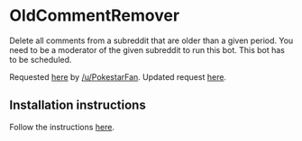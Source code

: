 # OldCommentRemover
Delete all comments from a subreddit that are older than a given period. You
need to be a moderator of the given subreddit to run this bot. This bot has to
be scheduled.

Requested [here](https://www.reddit.com/r/RequestABot/comments/55m05l/bot_that_deletes_a_post_that_is_x_hours_days_weeks/)
by [/u/PokestarFan](https://www.reddit.com/user/PokestarFan).
Updated request [here](https://www.reddit.com/r/RequestABot/comments/55p3sg/not_that_deletes_post_with_a_certain_flair/).

## Installation instructions
Follow the instructions [here](https://github.com/JohnnyDeuss/reddit-bots).
